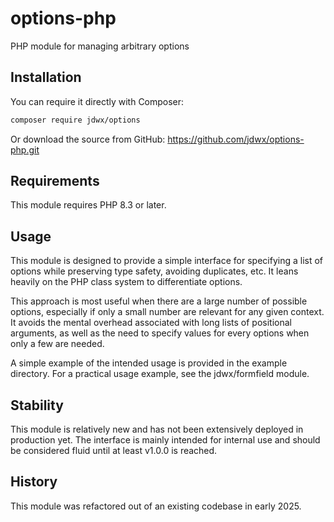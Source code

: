 # options-php

PHP module for managing arbitrary options

## Installation

You can require it directly with Composer:

```bash
composer require jdwx/options
```

Or download the source from GitHub: https://github.com/jdwx/options-php.git

## Requirements

This module requires PHP 8.3 or later.

## Usage

This module is designed to provide a simple interface for specifying a list of options while preserving type safety, avoiding duplicates, etc. It leans heavily on the PHP class system to differentiate options.

This approach is most useful when there are a large number of possible options, especially if only a small number are relevant for any given context. It avoids the mental overhead associated with long lists of positional arguments, as well as the need to specify values for every options when only a few are needed.

A simple example of the intended usage is provided in the example directory. For a practical usage example, see the jdwx/formfield module.

## Stability

This module is relatively new and has not been extensively deployed in production yet. The interface is mainly intended for internal use and should be considered fluid until at least v1.0.0 is reached.

## History

This module was refactored out of an existing codebase in early 2025.
